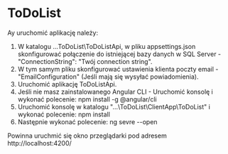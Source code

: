 # ToDoList

Ay uruchomić aplikację należy:
1. W katalogu ...ToDoList\ToDoListApi, w pliku appsettings.json skonfigurować połączenie do istniejącej bazy danych w SQL Server - "ConnectionString": "Twój connection string".
2. W tym samym pliku skonfigurować ustawienia klienta poczty email - "EmailConfiguration" (Jeśli mają się wysyłać powiadomienia).
3. Uruchomić aplikację ToDoListApi.
4. Jeśli nie masz zainstalowanego Angular CLI - Uruchomić konsolę i wykonać polecenie: npm install -g @angular/cli
5. Uruchomić konsolę w katalogu "...\ToDoList\ClientApp\ToDoList" i wykonać polecenie: npm install
6. Następnie wykonać polecenie: ng sevre --open

Powinna uruchmić się okno przeglądarki pod adresem http://localhost:4200/